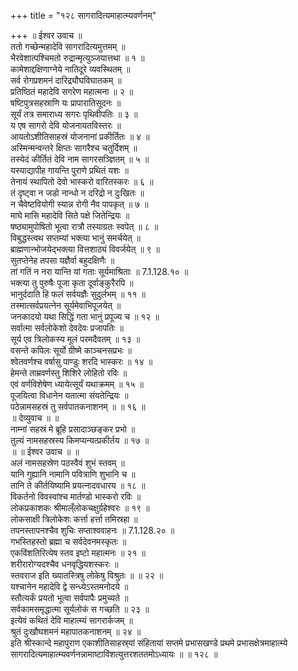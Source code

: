 +++
title = "१२८ सागरादित्यमाहात्म्यवर्णनम्"

+++
॥ ईश्वर उवाच ॥  
ततो गच्छेन्महादेवि सागरादित्यमुत्तमम् ॥  
भैरवेशात्पश्चिमतो रुद्रान्मृत्युञ्जयात्तथा ॥ १ ॥  
कामेशाद्दक्षिणाग्नेये नातिदूरे व्यवस्थितम् ॥  
सर्व रोगप्रशमनं दारिद्र्यौघविघातकम् ॥  
प्रतिष्ठितं महादेवि सगरेण महात्मना ॥ २ ॥  
षष्टिपुत्रसहस्राणि यः प्रापारातिसूदनः ॥  
सूर्यं तत्र समाराध्य सगरः पृथिवीपतिः ॥ ३ ॥  
य एष सागरो देवि योजनायतविस्तरः ॥  
आयतोऽशीतिसाहस्रं योजनानां प्रकीर्तितः ॥ ४ ॥  
अस्मिन्मन्वन्तरे क्षिप्तः सागरैश्च चतुर्दिशम् ॥  
तस्येदं कीर्तितं देवि नाम सागरसञ्ज्ञितम् ॥ ५ ॥  
यस्याद्यापीह गायन्ति पुराणे प्रथितं यशः ॥  
तेनायं स्थापितो देवो भास्करो वारितस्करः ॥ ६ ॥  
तं दृष्ट्वा न जडो नान्धो न दरिद्रो न दुःखितः ॥  
न चैवेष्टवियोगी स्यान्न रोगी नैव पापकृत् ॥ ७ ॥  
माघे मासि महादेवि सिते पक्षे जितेन्द्रियः ॥  
षष्ठ्यामुपोषितो भूत्वा रात्रौ तस्याग्रतः स्वपेत् ॥ ८ ॥  
विबुद्धस्त्वथ सप्तम्यां भक्त्या भानुं समर्चयेत् ॥  
ब्राह्मणान्भोजयेद्भक्त्या वित्तशाठ्यं विवर्जयेत् ॥ ९ ॥  
सुतप्तेनेह तपसा यज्ञैर्वा बहुदक्षिणैः ॥  
तां गतिं न नरा यान्ति यां गताः सूर्यमाश्रिताः ॥ 7.1.128.१० ॥  
भक्त्या तु पुरुषैः पूजा कृता दूर्वाङ्कुरैरपि ॥  
भानुर्ददाति हि फलं सर्वयज्ञैः सुदुर्लभम् ॥ ११ ॥  
तस्मात्सर्वप्रयत्नेन सूर्यमेवाभिपूजयेत् ॥  
जनकादयो यथा सिद्धिं गता भानुं प्रपूज्य च ॥ १२ ॥  
सर्वात्मा सर्वलोकेशो देवदेवः प्रजापतिः ॥  
सूर्य एव त्रिलोकस्य मूलं परमदैवतम् ॥ १३ ॥  
वसन्ते कपिलः सूर्यो ग्रीष्मे काञ्चनसप्रभः ॥  
श्वेतवर्णश्च वर्षासु पाण्डुः शरदि भास्करः ॥ १४ ॥  
हेमन्ते ताम्रवर्णस्तु शिशिरे लोहितो रविः ॥  
एवं वर्णविशेषेण ध्यायेत्सूर्यं यथाक्रमम् ॥ १५ ॥  
पूजयित्वा विधानेन यतात्मा संयतेन्द्रियः ॥  
पठेन्नामसहस्रं तु सर्वपातकनाशनम् ॥ ॥ १६ ॥  
॥ देव्युवाच ॥ ॥  
नाम्नां सहस्रं मे ब्रूहि प्रसादाञ्छङ्कर प्रभो ॥  
तुल्यं नामसहस्रस्य किमप्यन्यत्प्रकीर्तय ॥ १७ ॥  
॥ ॥ ईश्वर उवाच ॥ ॥  
अलं नामसहस्रेण पठस्वैवं शुभं स्तवम् ॥  
यानि गुह्यानि नामानि पवित्राणि शुभानि च ॥  
तानि ते कीर्तयिष्यामि प्रयत्नादवधारय ॥ १८ ॥  
विकर्तनो विवस्वांश्च मार्तण्डो भास्करो रविः ॥  
लोकप्रकाशकः श्रीमाल्ँलोकचक्षुर्ग्रहेश्वरः ॥ १९ ॥  
लोकसाक्षी त्रिलोकेशः कर्त्ता हर्त्ता तमिस्रहा ॥  
तपनस्तापनश्चैव शुचिः सप्ताश्ववाहनः ॥ 7.1.128.२० ॥  
गभस्तिहस्तो ब्रह्मा च सर्वदेवनमस्कृतः ॥  
एकविंशतिरित्येष स्तव इष्टो महात्मनः ॥ २१ ॥  
शरीरारोग्यदश्चैव धनवृद्धियशस्करः ॥  
स्तवराज इति ख्यातस्त्रिषु लोकेषु विश्रुतः ॥ ॥ २२ ॥  
यश्चानेन महादेवि द्वे सन्ध्येऽस्तमनोदये ॥  
स्तौत्यर्कं प्रयतो भूत्वा सर्वपापैः प्रमुच्यते ॥  
सर्वकामसमृद्धात्मा सूर्यलोकं स गच्छति ॥ २३ ॥  
इत्येवं कथितं देवि माहात्म्यं सागरार्कजम् ॥  
श्रुतं दुःखौघशमनं महापातकनाशनम् ॥ २४ ॥  
इति श्रीस्कान्दे महापुराण एकाशीतिसाहस्र्यां संहितायां सप्तमे प्रभासखण्डे प्रथमे प्रभासक्षेत्रमाहात्म्ये सागरादित्यमाहात्म्यवर्णनन्नामाष्टाविंशत्युत्तरशततमोऽध्यायः ॥ ॥ १२८ ॥